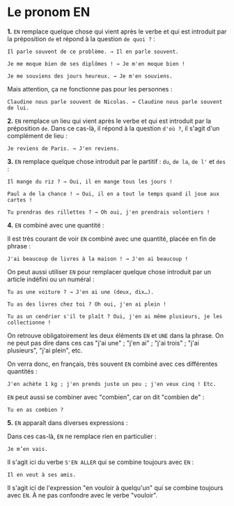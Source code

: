 # Le pronom EN

**1\.** `EN` remplace quelque chose qui vient après le verbe et qui est introduit par la préposition `de` et répond à la question `de quoi ?` :

```text
Il parle souvent de ce problème. → Il en parle souvent.

Je me moque bien de ses diplômes ! → Je m'en moque bien !

Je me souviens des jours heureux. → Je m'en souviens.
```

Mais attention, ça ne fonctionne pas pour les personnes :

```text
Claudine nous parle souvent de Nicolas. → Claudine nous parle souvent de lui.
```

**2\.** `EN` remplace un lieu qui vient après le verbe et qui est introduit par la préposition `de`. Dans ce cas-là, il répond à la question `d'où ?`, il s'agit d'un complément de lieu :

```text
Je reviens de Paris. → J'en reviens.
```

**3\.** `EN` remplace quelque chose introduit par le partitif : `du`, `de la`, `de l'` et `des` :

```text
Il mange du riz ? → Oui, il en mange tous les jours !

Paul a de la chance ! → Oui, il en a tout le temps quand il joue aux cartes !

Tu prendras des rillettes ? → Oh oui, j'en prendrais volontiers !
```

**4\.** `EN` combiné avec une quantité :

Il est très courant de voir `EN` combiné avec une quantité, placée en fin de phrase :

```text
J'ai beaucoup de livres à la maison ! → J'en ai beaucoup !
```

On peut aussi utiliser `EN` pour remplacer quelque chose introduit par un article indéfini ou un numéral :

```text
Tu as une voiture ? → J'en ai une (deux, dix…).

Tu as des livres chez toi ? Oh oui, j'en ai plein !

Tu as un cendrier s'il te plaît ? Oui, j'en ai même plusieurs, je les collectionne !
```

On retrouve obligatoirement les deux éléments `EN` et `UNE` dans la phrase.
On ne peut pas dire dans ces cas "j'ai une" ; "j'en ai" ; "j'ai trois" ; "j'ai plusieurs", "j'ai plein", etc.

On verra donc, en français, très souvent `EN` combiné avec ces différentes quantités :

```text
J'en achète 1 kg ; j'en prends juste un peu ; j'en veux cinq ! Etc.
```

`EN` peut aussi se combiner avec  "combien", car on dit "combien de" :

```text
Tu en as combien ?
```

**5\.** `EN` apparaît dans diverses expressions :

Dans ces cas-là, `EN` ne remplace rien en particulier :

```text
Je m’en vais.
```

Il s'agit ici du verbe `S'EN ALLER` qui se combine toujours avec `EN` :

```text
Il en veut à ses amis.
```

Il s'agit ici de l'expression "en vouloir à quelqu'un" qui se combine toujours avec `EN`. À ne pas confondre avec le verbe "vouloir".
